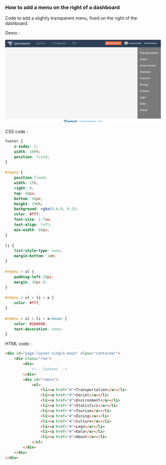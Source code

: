 ### How to add a menu on the right of a dashboard

Code to add a slightly transparent menu, fixed on the right of the dashboard.

Demo :

![Dashboard Right Menu](./right-menu.png)

CSS code :

```css
footer {
    z-index: 2;
    width: 100%;
    position: fixed;
}

#rmenu {
    position:fixed;
    width: 15%;
    right: 0;
    top: 60px;
    bottom: 40px;
    height: 100%;    
    background: rgba(0,0,0, 0.5);
    color: #fff;
    font-size: 1.7vw;
    text-align: left;
    min-width: 80px;
}

li {
    list-style-type: none;
    margin-bottom: 1em;
}

#rmenu > ul {
    padding-left:20px;
    margin: 30px 0;
}

#rmenu > ul > li > a {
    color: #fff;
}

#rmenu > ul > li > a:hover {
    color: #1b6698;
    text-decoration: none;
}
```

HTML code :

```html
<div id="page-layout-single-main" class="container">
    <div class="row">
        <div>
            <!-- Content -->
        </div>
        <div id="rmenu">
            <ul>
                <li><a href="#">Transportation</a></li>
                <li><a href="#">Social</a></li>
                <li><a href="#">Environment</a></li>
                <li><a href="#">Statistics</a></li>
                <li><a href="#">Tourism</a></li>
                <li><a href="#">Dining</a></li>
                <li><a href="#">Culture</a></li>
                <li><a href="#">Lego</a></li>
                <li><a href="#">Data</a></li>
                <li><a href="#">About</a></li>
            </ul>
        </div>
    </div>
</div>
```